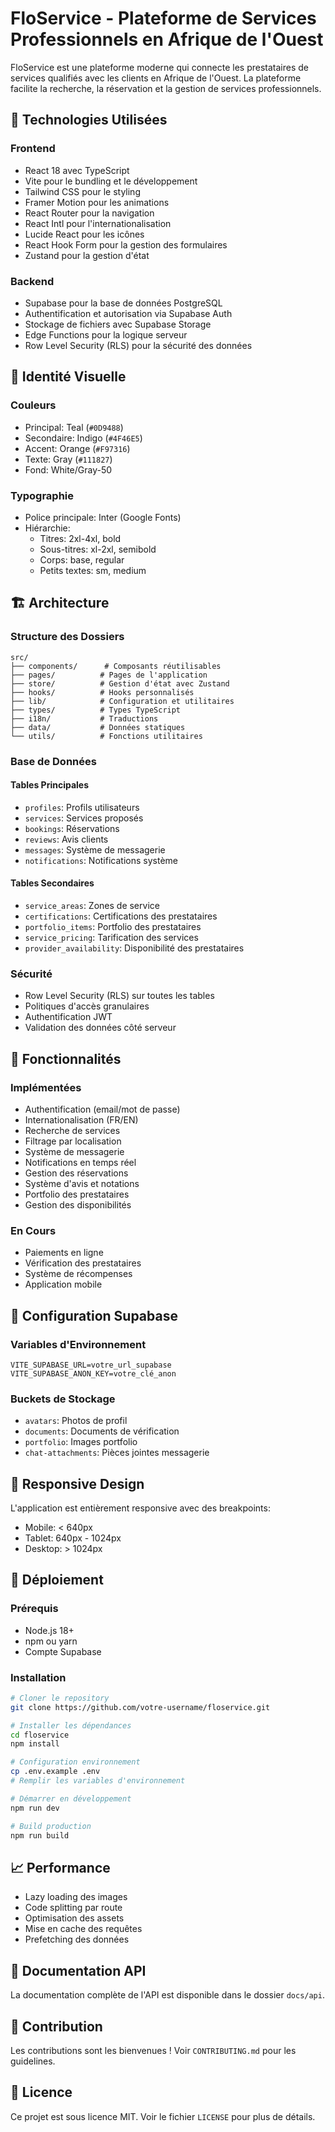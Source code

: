 # FloService - Plateforme de Services Professionnels en Afrique de l'Ouest

FloService est une plateforme moderne qui connecte les prestataires de services qualifiés avec les clients en Afrique de l'Ouest. La plateforme facilite la recherche, la réservation et la gestion de services professionnels.

## 🚀 Technologies Utilisées

### Frontend
- React 18 avec TypeScript
- Vite pour le bundling et le développement
- Tailwind CSS pour le styling
- Framer Motion pour les animations
- React Router pour la navigation
- React Intl pour l'internationalisation
- Lucide React pour les icônes
- React Hook Form pour la gestion des formulaires
- Zustand pour la gestion d'état

### Backend
- Supabase pour la base de données PostgreSQL
- Authentification et autorisation via Supabase Auth
- Stockage de fichiers avec Supabase Storage
- Edge Functions pour la logique serveur
- Row Level Security (RLS) pour la sécurité des données

## 🎨 Identité Visuelle

### Couleurs
- Principal: Teal (`#0D9488`)
- Secondaire: Indigo (`#4F46E5`)
- Accent: Orange (`#F97316`)
- Texte: Gray (`#111827`)
- Fond: White/Gray-50

### Typographie
- Police principale: Inter (Google Fonts)
- Hiérarchie:
  - Titres: 2xl-4xl, bold
  - Sous-titres: xl-2xl, semibold
  - Corps: base, regular
  - Petits textes: sm, medium

## 🏗 Architecture

### Structure des Dossiers
```
src/
├── components/      # Composants réutilisables
├── pages/          # Pages de l'application
├── store/          # Gestion d'état avec Zustand
├── hooks/          # Hooks personnalisés
├── lib/            # Configuration et utilitaires
├── types/          # Types TypeScript
├── i18n/           # Traductions
├── data/           # Données statiques
└── utils/          # Fonctions utilitaires
```

### Base de Données

#### Tables Principales
- `profiles`: Profils utilisateurs
- `services`: Services proposés
- `bookings`: Réservations
- `reviews`: Avis clients
- `messages`: Système de messagerie
- `notifications`: Notifications système

#### Tables Secondaires
- `service_areas`: Zones de service
- `certifications`: Certifications des prestataires
- `portfolio_items`: Portfolio des prestataires
- `service_pricing`: Tarification des services
- `provider_availability`: Disponibilité des prestataires

### Sécurité
- Row Level Security (RLS) sur toutes les tables
- Politiques d'accès granulaires
- Authentification JWT
- Validation des données côté serveur

## 🌟 Fonctionnalités

### Implémentées
- Authentification (email/mot de passe)
- Internationalisation (FR/EN)
- Recherche de services
- Filtrage par localisation
- Système de messagerie
- Notifications en temps réel
- Gestion des réservations
- Système d'avis et notations
- Portfolio des prestataires
- Gestion des disponibilités

### En Cours
- Paiements en ligne
- Vérification des prestataires
- Système de récompenses
- Application mobile

## 🔑 Configuration Supabase

### Variables d'Environnement
```env
VITE_SUPABASE_URL=votre_url_supabase
VITE_SUPABASE_ANON_KEY=votre_clé_anon
```

### Buckets de Stockage
- `avatars`: Photos de profil
- `documents`: Documents de vérification
- `portfolio`: Images portfolio
- `chat-attachments`: Pièces jointes messagerie

## 📱 Responsive Design

L'application est entièrement responsive avec des breakpoints:
- Mobile: < 640px
- Tablet: 640px - 1024px
- Desktop: > 1024px

## 🚀 Déploiement

### Prérequis
- Node.js 18+
- npm ou yarn
- Compte Supabase

### Installation
```bash
# Cloner le repository
git clone https://github.com/votre-username/floservice.git

# Installer les dépendances
cd floservice
npm install

# Configuration environnement
cp .env.example .env
# Remplir les variables d'environnement

# Démarrer en développement
npm run dev

# Build production
npm run build
```

## 📈 Performance

- Lazy loading des images
- Code splitting par route
- Optimisation des assets
- Mise en cache des requêtes
- Prefetching des données

## 📖 Documentation API

La documentation complète de l'API est disponible dans le dossier `docs/api`.

## 🤝 Contribution

Les contributions sont les bienvenues ! Voir `CONTRIBUTING.md` pour les guidelines.

## 📄 Licence

Ce projet est sous licence MIT. Voir le fichier `LICENSE` pour plus de détails.